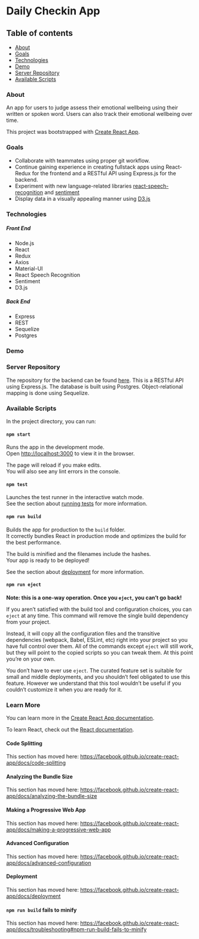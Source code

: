 
# Daily Checkin App

## Table of contents
* [About](#about)
* [Goals](#goals)
* [Technologies](#technologies)
* [Demo](#demo)
* [Server Repository](#server-repository)
* [Available Scripts](#available-scripts)

### About

An app for users to judge assess their emotional wellbeing using their written or spoken word. Users can also track their emotional wellbeing over time.

This project was bootstrapped with [Create React App](https://github.com/facebook/create-react-app).

### Goals

* Collaborate with teammates using proper git workflow.
* Continue gaining experience in creating fullstack apps using React-Redux for the frontend and a RESTful API using Express.js for the backend.
* Experiment with new language-related libraries [react-speech-recognition](https://www.npmjs.com/package/react-speech-recognition) and [sentiment](https://www.npmjs.com/package/sentiment)
* Display data in a visually appealing manner using [D3.js](https://d3js.org/)

### Technologies

##### Front End
* Node.js
* React
* Redux
* Axios
* Material-UI
* React Speech Recognition
* Sentiment 
* D3.js

##### Back End
* Express
* REST
* Sequelize
* Postgres

### Demo




### Server Repository 
The repository for the backend can be found [here](https://github.com/contexD/group-project-backend). This is a RESTful API using Express.js. The database is built using Postgres. Object-relational mapping is done using Sequelize. 

### Available Scripts

In the project directory, you can run:

#### `npm start`

Runs the app in the development mode.<br />
Open [http://localhost:3000](http://localhost:3000) to view it in the browser.

The page will reload if you make edits.<br />
You will also see any lint errors in the console.

#### `npm test`

Launches the test runner in the interactive watch mode.<br />
See the section about [running tests](https://facebook.github.io/create-react-app/docs/running-tests) for more information.

#### `npm run build`

Builds the app for production to the `build` folder.<br />
It correctly bundles React in production mode and optimizes the build for the best performance.

The build is minified and the filenames include the hashes.<br />
Your app is ready to be deployed!

See the section about [deployment](https://facebook.github.io/create-react-app/docs/deployment) for more information.

#### `npm run eject`

**Note: this is a one-way operation. Once you `eject`, you can’t go back!**

If you aren’t satisfied with the build tool and configuration choices, you can `eject` at any time. This command will remove the single build dependency from your project.

Instead, it will copy all the configuration files and the transitive dependencies (webpack, Babel, ESLint, etc) right into your project so you have full control over them. All of the commands except `eject` will still work, but they will point to the copied scripts so you can tweak them. At this point you’re on your own.

You don’t have to ever use `eject`. The curated feature set is suitable for small and middle deployments, and you shouldn’t feel obligated to use this feature. However we understand that this tool wouldn’t be useful if you couldn’t customize it when you are ready for it.

### Learn More

You can learn more in the [Create React App documentation](https://facebook.github.io/create-react-app/docs/getting-started).

To learn React, check out the [React documentation](https://reactjs.org/).

#### Code Splitting

This section has moved here: https://facebook.github.io/create-react-app/docs/code-splitting

#### Analyzing the Bundle Size

This section has moved here: https://facebook.github.io/create-react-app/docs/analyzing-the-bundle-size

#### Making a Progressive Web App

This section has moved here: https://facebook.github.io/create-react-app/docs/making-a-progressive-web-app

#### Advanced Configuration

This section has moved here: https://facebook.github.io/create-react-app/docs/advanced-configuration

#### Deployment

This section has moved here: https://facebook.github.io/create-react-app/docs/deployment

#### `npm run build` fails to minify

This section has moved here: https://facebook.github.io/create-react-app/docs/troubleshooting#npm-run-build-fails-to-minify
